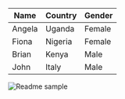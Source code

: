 | Name| Country|Gender
| ----------- | ----------- |----------- |
|Angela | Uganda |Female |
| Fiona | Nigeria  |Female |
|Brian  |Kenya |Male |
|John   |Italy |Male


![Readme sample](https://media.istockphoto.com/photos/picturesque-morning-in-plitvice-national-park-colorful-spring-scene-picture-id1093110112?k=20&m=1093110112&s=612x612&w=0&h=3OhKOpvzOSJgwThQmGhshfOnZTvMExZX2R91jNNStBY=)
